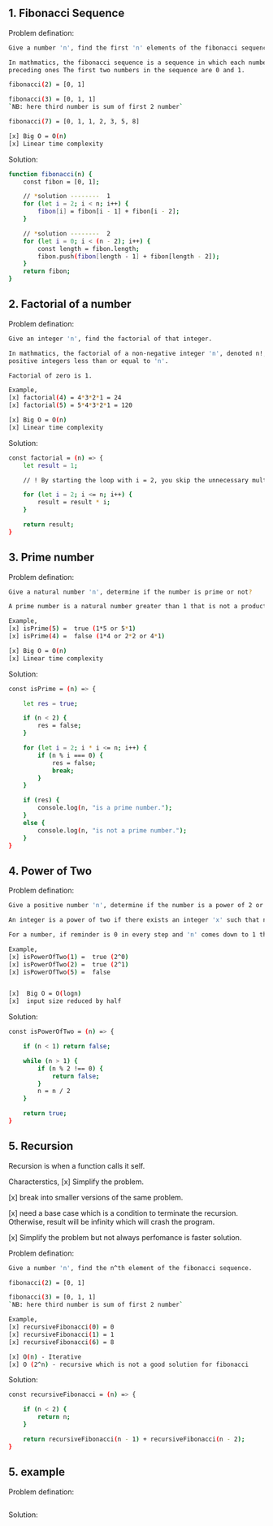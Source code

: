 ## 1. Fibonacci Sequence

Problem defination:

```bash
Give a number 'n', find the first 'n' elements of the fibonacci sequence.

In mathmatics, the fibonacci sequence is a sequence in which each number is the sum of the two 
preceding ones The first two numbers in the sequence are 0 and 1.

fibonacci(2) = [0, 1]

fibonacci(3) = [0, 1, 1]
`NB: here third number is sum of first 2 number`

fibonacci(7) = [0, 1, 1, 2, 3, 5, 8]

[x] Big O = O(n)
[x] Linear time complexity 
```

Solution:

```bash
function fibonacci(n) {
    const fibon = [0, 1];

    // *solution --------  1
    for (let i = 2; i < n; i++) {
        fibon[i] = fibon[i - 1] + fibon[i - 2];
    }

    // *solution --------  2
    for (let i = 0; i < (n - 2); i++) {
        const length = fibon.length;
        fibon.push(fibon[length - 1] + fibon[length - 2]);
    }
    return fibon;
}
```

## 2. Factorial of a number

Problem defination:

```bash
Give an integer 'n', find the factorial of that integer.

In mathmatics, the factorial of a non-negative integer 'n', denoted n!, is the product of all 
positive integers less than or equal to 'n'.

Factorial of zero is 1.

Example, 
[x] factorial(4) = 4*3*2*1 = 24
[x] factorial(5) = 5*4*3*2*1 = 120

[x] Big O = O(n)
[x] Linear time complexity 
```

Solution:

```bash
const factorial = (n) => {
    let result = 1;

    // ! By starting the loop with i = 2, you skip the unnecessary multiplication by 1, since any number multiplied by 1 remains unchanged.

    for (let i = 2; i <= n; i++) {
        result = result * i;
    }

    return result;
}
```

## 3. Prime number

Problem defination:

```bash
Give a natural number 'n', determine if the number is prime or not?

A prime number is a natural number greater than 1 that is not a product of two smaller natural numbers.

Example, 
[x] isPrime(5) =  true (1*5 or 5*1)
[x] isPrime(4) =  false (1*4 or 2*2 or 4*1)

[x] Big O = O(n)
[x] Linear time complexity 
```

Solution:

```bash
const isPrime = (n) => {

    let res = true;

    if (n < 2) {
        res = false;
    }

    for (let i = 2; i * i <= n; i++) {
        if (n % i === 0) {
            res = false;
            break;
        }
    }

    if (res) {
        console.log(n, "is a prime number.");
    }
    else {
        console.log(n, "is not a prime number.");
    }
}
```

## 4. Power of Two

Problem defination:

```bash
Give a positive number 'n', determine if the number is a power of 2 or not?

An integer is a power of two if there exists an integer 'x' such that n === 2^x.

For a number, if reminder is 0 in every step and 'n' comes down to 1 then the number is power of two.

Example, 
[x] isPowerOfTwo(1) =  true (2^0)
[x] isPowerOfTwo(2) =  true (2^1)
[x] isPowerOfTwo(5) =  false


[x]  Big O = O(logn)
[x]  input size reduced by half 
```

Solution:

```bash
const isPowerOfTwo = (n) => {

    if (n < 1) return false;

    while (n > 1) {
        if (n % 2 !== 0) {
            return false;
        }
        n = n / 2
    }

    return true;
}
```
## 5. Recursion

Recursion is when a function calls it self.

Characterstics, 
[x] Simplify the problem.

[x] break into smaller versions of the same problem.

[x] need a base case which is a condition to terminate the recursion. Otherwise, result will be
infinity which will crash the program.

[x] Simplify the problem but not always perfomance is faster solution.

Problem defination:

```bash
Give a number 'n', find the n^th element of the fibonacci sequence.

fibonacci(2) = [0, 1]

fibonacci(3) = [0, 1, 1]
`NB: here third number is sum of first 2 number`

Example, 
[x] recursiveFibonacci(0) = 0
[x] recursiveFibonacci(1) = 1
[x] recursiveFibonacci(6) = 8

[x] O(n) - Iterative
[x] O (2^n) - recursive which is not a good solution for fibonacci 
```

Solution:

```bash
const recursiveFibonacci = (n) => {

    if (n < 2) {
        return n;
    }

    return recursiveFibonacci(n - 1) + recursiveFibonacci(n - 2);
}
```
## 5. example

Problem defination:

```bash

```

Solution:

```bash

```